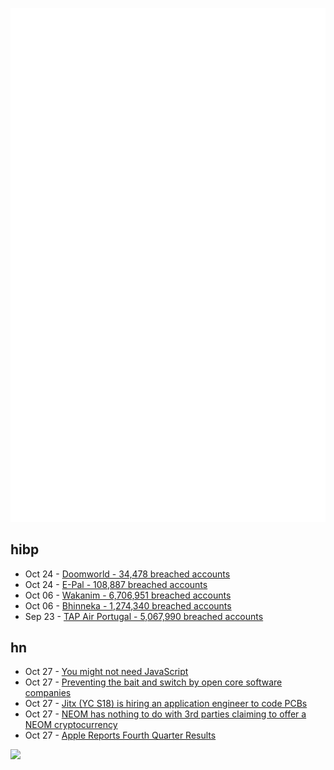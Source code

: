 ![Metrics](https://raw.githubusercontent.com/phixion/phixion/master/metrics.svg)

## hibp

<!--
for https://github.com/phixion/phixion/blob/main/.github/workflows/feeds.yml
-->
<!--START_SECTION:haveibeenpwnd-->
- Oct 24 - [Doomworld - 34,478 breached accounts](https://haveibeenpwned.com/PwnedWebsites#Doomworld)
- Oct 24 - [E-Pal - 108,887 breached accounts](https://haveibeenpwned.com/PwnedWebsites#EPal)
- Oct 06 - [Wakanim - 6,706,951 breached accounts](https://haveibeenpwned.com/PwnedWebsites#Wakanim)
- Oct 06 - [Bhinneka - 1,274,340 breached accounts](https://haveibeenpwned.com/PwnedWebsites#Bhinneka)
- Sep 23 - [TAP Air Portugal - 5,067,990 breached accounts](https://haveibeenpwned.com/PwnedWebsites#TAPAirPortugal)
<!--END_SECTION:haveibeenpwnd-->

## hn

<!--
for https://github.com/phixion/phixion/blob/main/.github/workflows/feeds.yml
-->
<!--START_SECTION:hn-->
- Oct 27 - [You might not need JavaScript](http://youmightnotneedjs.com/)
- Oct 27 - [Preventing the bait and switch by open core software companies](https://opencoreventures.com/blog/2022-10-preventing-the-bait-and-switch-open-core/)
- Oct 27 - [Jitx (YC S18) is hiring an application engineer to code PCBs](https://jobs.lever.co/jitxinc/3d62a65c-92c7-4996-82e3-0ff64e258d6b)
- Oct 27 - [NEOM has nothing to do with 3rd parties claiming to offer a NEOM cryptocurrency](https://www.neom.com/en-us/crypto-disclaimer)
- Oct 27 - [Apple Reports Fourth Quarter Results](https://www.apple.com/newsroom/2022/10/apple-reports-fourth-quarter-results/)
<!--END_SECTION:hn-->

<!--
for https://yhype.me
-->
![](https://hit.yhype.me/github/profile?user_id=13013670)
